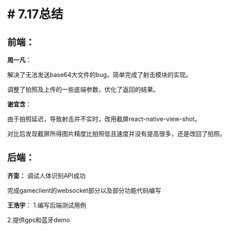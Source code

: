 # # 7.17总结

## 前端：
**周一凡**：

解决了无法发送base64大文件的bug，简单完成了射击模块的实现。

调整了拍照及上传的一些底端参数，优化了返回的结果。

**谢宜含**：

由于拍照延迟，导致射击并不实时，改用截屏react-native-view-shot。

对比后发现截屏所得图片精度比拍照低且速度并没有提高很多，还是改回了拍照。

## 后端：
**齐澎：**
调试人体识别API成功

完成gameclient的websocket部分以及部分功能代码编写

**王浩宇**：
1.编写后端测试用例

2.提供gps和蓝牙demo




